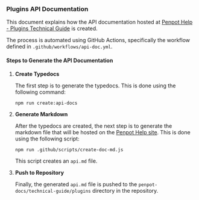### Plugins API Documentation

This document explains how the API documentation hosted at [Penpot Help - Plugins Technical Guide](https://help.penpot.app/technical-guide/plugins/) is created.

The process is automated using GitHub Actions, specifically the workflow defined in `.github/workflows/api-doc.yml`.

#### Steps to Generate the API Documentation

1. **Create Typedocs**

   The first step is to generate the typedocs. This is done using the following command:

   ```shell
   npm run create:api-docs
   ```

2. **Generate Markdown**

   After the typedocs are created, the next step is to generate the markdown file that will be hosted on the [Penpot Help site](https://github.com/penpot/penpot-docs). This is done using the following script:

   ```shell
   npm run .github/scripts/create-doc-md.js
   ```

   This script creates an `api.md` file.

3. **Push to Repository**

   Finally, the generated `api.md` file is pushed to the `penpot-docs/technical-guide/plugins` directory in the repository.
